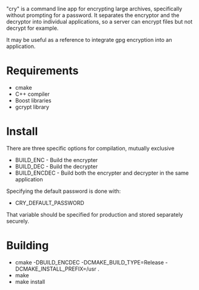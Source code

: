 "cry" is a command line app for encrypting large archives, specifically without prompting for a password.
It separates the encryptor and the decryptor into individual applications, so a server can encrypt files but not decrypt for example.

It may be useful as a reference to integrate gpg encryption into an application.

# Requirements

* cmake
* C++ compiler
* Boost libraries
* gcrypt library

# Install

There are three specific options for compilation, mutually exclusive

* BUILD_ENC    - Build the encrypter
* BUILD_DEC    - Build the decrypter
* BUILD_ENCDEC - Build both the encrypter and decrypter in the same application

Specifying the default password is done with:

* CRY_DEFAULT_PASSWORD

That variable should be specified for production and stored separately securely.

# Building

* cmake -DBUILD_ENCDEC -DCMAKE_BUILD_TYPE=Release -DCMAKE_INSTALL_PREFIX=/usr .
* make
* make install

